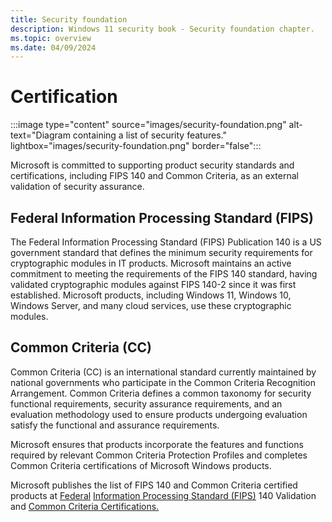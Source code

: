 ```yaml
---
title: Security foundation
description: Windows 11 security book - Security foundation chapter.
ms.topic: overview
ms.date: 04/09/2024
---
```


# Certification

:::image type="content" source="images/security-foundation.png" alt-text="Diagram containing a list of security features." lightbox="images/security-foundation.png" border="false":::

Microsoft is committed to supporting product security standards and certifications, including FIPS 140 and Common Criteria, as an external validation of security assurance.

## Federal Information Processing Standard (FIPS)

The Federal Information Processing Standard (FIPS) Publication 140 is a US government standard that defines the minimum security requirements for cryptographic modules in IT products. Microsoft maintains an active commitment to meeting the requirements of the FIPS 140 standard, having validated cryptographic modules against FIPS 140-2 since it was first established. Microsoft products, including Windows 11, Windows 10, Windows Server, and many cloud services, use these cryptographic modules.

## Common Criteria (CC)

Common Criteria (CC) is an international standard currently maintained by national governments who participate in the Common Criteria Recognition Arrangement. Common Criteria defines a common taxonomy for security functional requirements, security assurance requirements, and an evaluation methodology used to ensure products undergoing evaluation satisfy the functional and assurance requirements.

Microsoft ensures that products incorporate the features and functions required by relevant Common Criteria Protection Profiles and completes Common Criteria certifications of Microsoft Windows products.

Microsoft publishes the list of FIPS 140 and Common Criteria certified products at [Federal](/windows/security/security-foundations/certification/fips-140-validation) [Information Processing Standard (FIPS)](/windows/security/security-foundations/certification/fips-140-validation) 140 Validation and [Common Criteria Certifications.](/windows/security/threat-protection/windows-platform-common-criteria)
